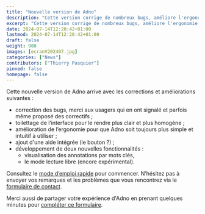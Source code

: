 ```yaml
---
title: "Nouvelle version de Adno"
description: "Cette version corrige de nombreux bugs, améliore l'ergonomie et offre deux nouveaux modes de visualisation :par mots clés et en parcours libre."
excerpt: "Cette version corrige de nombreux bugs, améliore l'ergonomie et offre deux nouveaux modes de visualisation :par mots clés et en parcours libre."
date: 2024-07-14T12:20:42+01:00
lastmod: 2024-07-14T12:20:42+01:00
draft: false 
weight: 900
images: [ecranV202407.jpg]
categories: ["News"]
contributors: ["Thierry Pasquier"]
pinned: false
homepage: false
---
```


Cette nouvelle version de Adno arrive avec les corrections et améliorations suivantes :

- correction des bugs, merci aux usagers qui en ont signalé et parfois même proposé des correctifs ;
- toilettage de l’interface pour le rendre plus clair et plus homogène ;
- amélioration de l’ergonomie pour que Adno soit toujours plus simple et intuitif à utiliser ;
- ajout d'une aide intégrée (le bouton ?) ;
- développement de deux nouvelles fonctionnalités : 
  - visualisation des annotations par mots clés,
  - le mode lecture libre (encore expérimental).

Consultez le [mode d’emploi rapide](https://adno.app/fr/docs/prologue/quick-start/) pour commencer. N’hésitez pas à envoyer vos remarques et les problèmes que vous rencontrez via le [formulaire de contact](https://adno.app/fr/contact/).  

Merci aussi de partager votre expérience d'Adno en prenant quelques minutes pour [compléter ce formulaire](https://base.emf.fr/form/kt51KS76UO4tMiClLzEEUDlOaV8e7BV21ijKqgGp2NM).
